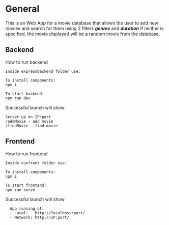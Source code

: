 # General

This is an Web App for a movie database that allows the user to add new movies and search for them using 2 filters **_genres_** and **_duration_**
If neither is specified, the movie displayed will be a random movie from the database.

## Backend

How to run backend

```
Inside expressbackend folder use:

To install components:
npm i

To start backend:
npm run dev
```

Successful launch will show

```
Server up on IP:port
/addMovie - add movie
/findMovie - find movie
```

## Frontend

How to run frontend

```
Inside vuefront folder use:

To install components:
npm i

To start frontend:
npm run serve
```

Successful launch will show

```
  App running at:
  - Local:   http://localhost:port/
  - Network: http://IP:port/
```
